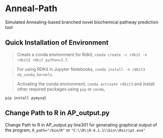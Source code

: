 # Anneal-Path
Simulated Annealing-based branched novel biochemical pathway prediction tool

## Quick Installation of Environment

> Create a conda environment for Rdkit, `conda create -c rdkit -n rdkit3 rdkit python=3.7`.

> For using RDKit in Jupyter Notebooks, `conda install -n rdkit3 nb_conda_kernels`.

> Activating the conda environment, `conda activate rdkit3` and install other required packages using `pip` or `conda`,
```
pip install pymysql
```

## Change Path to R in AP_output.py 
Change Path to R in AP_output.py line301 for generating graphical output of the program,
`R_path="/bin/R"` or `"C:\\R\\R-4.1.1\\bin\\Rscript.exe"`

